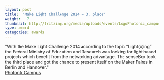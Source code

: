 ```yaml
---
layout: post
title:  "Make Light Challenge 2014 – 3. place"
weight:   7
thumbnail: http://fritzing.org/media/uploads/events/LogoPhotonic_campus.png
type: award
categories: awards
---
```

"With the Make Light Challenge 2014 according to the topic “Light(x)ing” the Federal Ministry of Education and Research was looking for light based projects which benefit from the networking advantage.  The senseBox took the third place and got the chance to present itself on the Maker Faires in Berlin and Hannover."
<br><a href="http://www.photonik-campus.de/2014/das-sind-die-gewinner-des-make-light-wettbewerbs-2014/">Photonik Campus</a>
